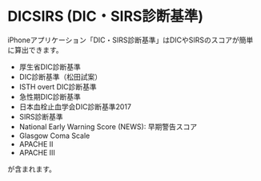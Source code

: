 # DICSIRS (DIC・SIRS診断基準)

iPhoneアプリケーション「DIC・SIRS診断基準」はDICやSIRSのスコアが簡単に算出できます。
- 厚生省DIC診断基準
- DIC診断基準（松田試案）
- ISTH overt DIC診断基準
- 急性期DIC診断基準
- 日本血栓止血学会DIC診断基準2017
- SIRS診断基準
- National Early Warning Score (NEWS): 早期警告スコア
- Glasgow Coma Scale
- APACHE II
- APACHE III

が含まれます。
